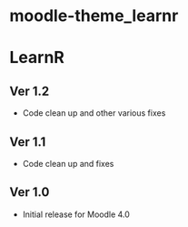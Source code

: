 moodle-theme_learnr
========================
# LearnR

## Ver 1.2
* Code clean up and other various fixes

## Ver 1.1
* Code clean up and fixes

## Ver 1.0
* Initial release for Moodle 4.0
